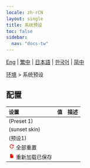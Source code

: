```yaml
---
locale: zh-rCN
layout: single
title: 系统预设
toc: false
sidebar:
  nav: "docs-tw"
---
```

[Eng](/dancexr/menu/2025.5/scene/system_presets) | [繁中](/tw/dancexr/menu/2025.5/scene/system_presets) | [日本語](/jp/dancexr/menu/2025.5/scene/system_presets) | [한국어](/kr/dancexr/menu/2025.5/scene/system_presets) | [简中](/zh/dancexr/menu/2025.5/scene/system_presets)

[环境](../menu#环境) > 系统预设

## 配置

| 设置 | 值 | 描述 |
| :--- | --- | :--- |
|  (Preset 1) || 
|  (sunset skin) || 
|  (预设1) || 
| <img src="/images/icon/ic_refresh.png" alt="refresh icon"/> 全部重置 || 
| <img src="/images/icon/ic_file.png" alt="file icon"/> 重新加载已保存 || 
